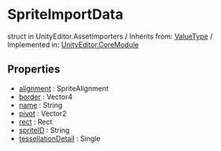 # SpriteImportData
struct in UnityEditor.AssetImporters
 / Inherits from: <a href="https://docs.unity3d.com/6000.0/Documentation/ScriptReference/ValueType.html" target="_blank">ValueType</a> / Implemented in: <a href="https://docs.unity3d.com/6000.0/Documentation/ScriptReference/UnityEditor.CoreModule.html" target="_blank">UnityEditor.CoreModule</a>
## Properties
- <a href="https://docs.unity3d.com/6000.0/Documentation/ScriptReference/SpriteImportData-alignment.html" target="_blank">alignment</a> : SpriteAlignment
- <a href="https://docs.unity3d.com/6000.0/Documentation/ScriptReference/SpriteImportData-border.html" target="_blank">border</a> : Vector4
- <a href="https://docs.unity3d.com/6000.0/Documentation/ScriptReference/SpriteImportData-name.html" target="_blank">name</a> : String
- <a href="https://docs.unity3d.com/6000.0/Documentation/ScriptReference/SpriteImportData-pivot.html" target="_blank">pivot</a> : Vector2
- <a href="https://docs.unity3d.com/6000.0/Documentation/ScriptReference/SpriteImportData-rect.html" target="_blank">rect</a> : Rect
- <a href="https://docs.unity3d.com/6000.0/Documentation/ScriptReference/SpriteImportData-spriteID.html" target="_blank">spriteID</a> : String
- <a href="https://docs.unity3d.com/6000.0/Documentation/ScriptReference/SpriteImportData-tessellationDetail.html" target="_blank">tessellationDetail</a> : Single
